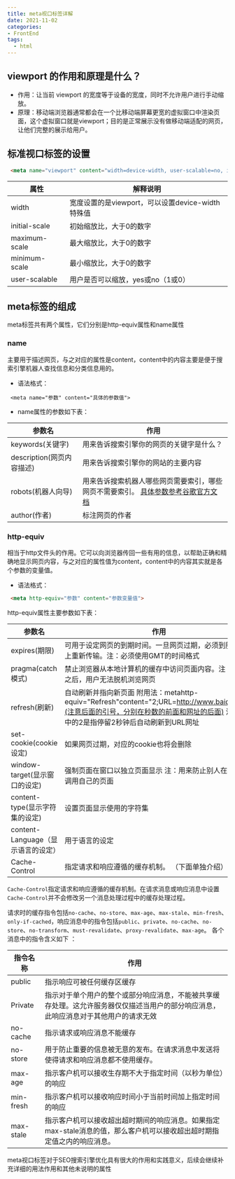 ```yaml
---
title: meta视口标签详解
date: 2021-11-02
categories:
- FrontEnd
tags:
  - html
---
```


## viewport 的作用和原理是什么？

- 作用：让当前 viewport 的宽度等于设备的宽度，同时不允许用户进行手动缩放。
- 原理：移动端浏览器通常都会在一个比移动端屏幕更宽的虚拟窗口中渲染页面，这个虚拟窗口就是viewport；目的是正常展示没有做移动端适配的网页，让他们完整的展示给用户。

## 标准视口标签的设置

```html
 <meta name="viewport" content="width=device-width, user-scalable=no, initial-scale=1.0, maximum-scale=1.0, minimum-scale=1.0">
```

| 属性          | 解释说明                                         |
| ------------- | ------------------------------------------------ |
| width         | 宽度设置的是viewport，可以设置device-width特殊值 |
| initial-scale | 初始缩放比，大于0的数字                          |
| maximum-scale | 最大缩放比，大于0的数字                          |
| minimum-scale | 最小缩放比，大于0的数字                          |
| user-scalable | 用户是否可以缩放，yes或no（1或0）                |

## meta标签的组成

meta标签共有两个属性，它们分别是http-equiv属性和name属性

### name

主要用于描述网页，与之对应的属性是content，content中的内容主要是便于搜索引擎机器人查找信息和分类信息用的。 

- 语法格式：

```plain
 <meta name="参数" content="具体的参数值">
```

- name属性的参数如下表：

| 参数名                    | 作用                                                         |
| ------------------------- | ------------------------------------------------------------ |
| keywords(关键字)          | 用来告诉搜索引擎你的网页的关键字是什么？                     |
| description(网页内容描述) | 用来告诉搜索引擎你的网站的主要内容                           |
| robots(机器人向导)        | 用来告诉搜索机器人哪些网页需要索引，哪些网页不需要索引。 [具体参数参考谷歌官方文档](https://developers.google.com/search/docs/advanced/robots/robots_meta_tag?hl=zh-cn) |
| author(作者)              | 标注网页的作者                                               |

### http-equiv

相当于http文件头的作用。它可以向浏览器传回一些有用的信息，以帮助正确和精确地显示网页内容，与之对应的属性值为content，content中的内容其实就是各个参数的变量值。 

- 语法格式： 

```html
 <meta http-equiv="参数" content="参数变量值">
```

http-equiv属性主要参数如下表： 

| 参数名                             | 作用                                                         |
| ---------------------------------- | ------------------------------------------------------------ |
| expires(期限)                      | 可用于设定网页的到期时间。一旦网页过期，必须到服务器上重新传输。注：必须使用GMT的时间格式 |
| pragma(catch模式)                  | 禁止浏览器从本地计算机的缓存中访问页面内容。注：设置之后，用户无法脱机浏览网页 |
| refresh(刷新)                      | 自动刷新并指向新页面 附用法：metahttp-equiv="Refresh"content="2;URL=http://www.baidu.com"(注意后面的引号，分别在秒数的前面和网址的后面) 注：其中的2是指停留2秒钟后自动刷新到URL网址 |
| set-cookie(cookie设定)             | 如果网页过期，对应的cookie也将会删除                         |
| window-target(显示窗口的设定)      | 强制页面在窗口以独立页面显示 注：用来防止别人在框架里调用自己的页面 |
| content-type(显示字符集的设定)     | 设置页面显示使用的字符集                                     |
| content-Language（显示语言的设定） | 用于语言的设定                                               |
| Cache-Control                      | 指定请求和响应遵循的缓存机制。 （下面单独介绍）              |

`Cache-Control`指定请求和响应遵循的缓存机制。在请求消息或响应消息中设置`Cache-Control`并不会修改另一个消息处理过程中的缓存处理过程。

请求时的缓存指令包括`no-cache`、`no-store`、`max-age`、`max-stale`、`min-fresh`、`only-if-cached`，响应消息中的指令包括`public`、`private`、`no-cache`、`no-store`、`no-transform`、`must-revalidate`、`proxy-revalidate`、`max-age`。
各个消息中的指令含义如下 ： 

| 指令名称  | 作用                                                         |
| --------- | ------------------------------------------------------------ |
| public    | 指示响应可被任何缓存区缓存                                   |
| Private   | 指示对于单个用户的整个或部分响应消息，不能被共享缓存处理。这允许服务器仅仅描述当用户的部分响应消息，此响应消息对于其他用户的请求无效 |
| no-cache  | 指示请求或响应消息不能缓存                                   |
| no-store  | 用于防止重要的信息被无意的发布。在请求消息中发送将使得请求和响应消息都不使用缓存。 |
| max-age   | 指示客户机可以接收生存期不大于指定时间（以秒为单位）的响应   |
| min-fresh | 指示客户机可以接收响应时间小于当前时间加上指定时间的响应     |
| max-stale | 指示客户机可以接收超出超时期间的响应消息。如果指定max-stale消息的值，那么客户机可以接收超出超时期指定值之内的响应消息。 |

meta视口标签对于SEO搜索引擎优化具有很大的作用和实践意义，后续会继续补充详细的用法作用和其他未说明的属性